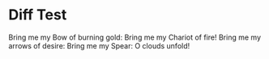 # Diff Test

Bring me my Bow of burning gold:
Bring me my Chariot of fire!
Bring me my arrows of desire:
Bring me my Spear: O clouds unfold!
